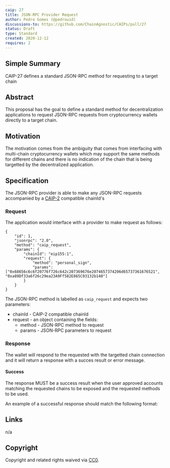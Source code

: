 ```yaml
---
caip: 27
title: JSON-RPC Provider Request
author: Pedro Gomes (@pedrouid)
discussions-to: https://github.com/ChainAgnostic/CAIPs/pull/27
status: Draft
type: Standard
created: 2020-12-12
requires: 2
---
```


## Simple Summary

CAIP-27 defines a standard JSON-RPC method for requesting to a target chain

## Abstract

This proposal has the goal to define a standard method for decentralization applications to request JSON-RPC requests from cryptocurrency wallets directly to a target chain.

## Motivation

The motivation comes from the ambiguity that comes from interfacing with multi-chain cryptocurrency wallets which may support the same methods for different chains and there is no indication of the chain that is being targetted by the decentralized application.

## Specification

The JSON-RPC provider is able to make any JSON-RPC requests accompanied by a [CAIP-2](https://github.com/ChainAgnostic/CAIPs/blob/master/CAIPs/caip-2.md) compatible chainId's

### Request

The application would interface with a provider to make request as follows:

```jsonc
{
    "id": 1,
    "jsonrpc": "2.0",
    "method": "caip_request",
    "params": {
        "chainId": "eip155:1",
        "request": {
            "method": "personal_sign",
            "params": ["0x68656c6c6f20776f726c642c207369676e2074657374206d65737361676521", "0xa89Df33a6f26c29ea23A9Ff582E865C03132b140"]
        }
    }
}
```

The JSON-RPC method is labelled as `caip_request` and expects two parameters:

* chainId -  CAIP-2 compatible chainId
* request - an object containing the fields:
    * method - JSON-RPC method to request
    * params - JSON-RPC parameters to request

### Response

The wallet will respond to the requested with the targetted chain connection and it will return a response with a succes result or error message.


#### Success

The response MUST be a success result when the user approved accounts matching the requested chains to be exposed and the requested methods to be used.

An example of a successful response should match the following format:

## Links

n/a

## Copyright

Copyright and related rights waived via [CC0](https://creativecommons.org/publicdomain/zero/1.0/).
